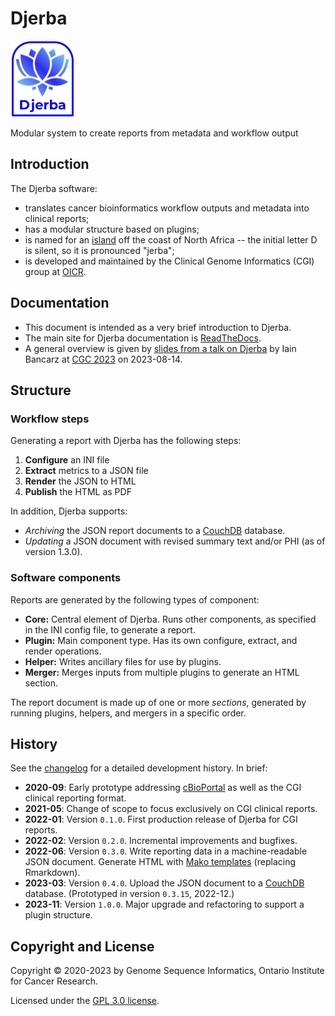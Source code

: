 # Djerba

![Djerba](./doc/djerba_logo_small.png)

Modular system to create reports from metadata and workflow output

## Introduction

The Djerba software:
- translates cancer bioinformatics workflow outputs and metadata into clinical reports;
- has a modular structure based on plugins;
- is named for an [island](https://en.wikipedia.org/wiki/Djerba) off the coast of North Africa -- the initial letter D is silent, so it is pronounced "jerba";
- is developed and maintained by the Clinical Genome Informatics (CGI) group at [OICR](https://oicr.on.ca).

## Documentation

- This document is intended as a very brief introduction to Djerba.
- The main site for Djerba documentation is [ReadTheDocs](https://djerba.readthedocs.io/en/latest/).
- A general overview is given by [slides from a talk on Djerba](./doc/Iain_Bancarz_presentation_CGC_2023_Djerba.pdf) by Iain Bancarz at [CGC 2023](https://cancergenomics.org/meetings/cgc_annual_meeting_2023.php) on 2023-08-14.

## Structure

### Workflow steps

Generating a report with Djerba has the following steps:
1. **Configure** an INI file
2. **Extract** metrics to a JSON file
3. **Render** the JSON to HTML
4. **Publish** the HTML as PDF

In addition, Djerba supports:
- *Archiving* the JSON report documents to a [CouchDB](https://couchdb.apache.org/) database.
- *Updating* a JSON document with revised summary text and/or PHI (as of version 1.3.0).

### Software components

Reports are generated by the following types of component:
- **Core:** Central element of Djerba. Runs other components, as specified in the INI config file, to generate a report.
- **Plugin:** Main component type. Has its own configure, extract, and render operations.
- **Helper:** Writes ancillary files for use by plugins.
- **Merger:** Merges inputs from multiple plugins to generate an HTML section.

The report document is made up of one or more _sections_, generated by running plugins, helpers, and mergers in a specific order.

## History

See the [changelog](./CHANGELOG.md) for a detailed development history. In brief:

- **2020-09**: Early prototype addressing [cBioPortal](https://cbioportal.org/) as well as the CGI clinical reporting format.
- **2021-05**: Change of scope to focus exclusively on CGI clinical reports.
- **2022-01**: Version `0.1.0`. First production release of Djerba for CGI reports.
- **2022-02**: Version `0.2.0`. Incremental improvements and bugfixes.
- **2022-06**: Version `0.3.0`. Write reporting data in a machine-readable JSON document. Generate HTML with [Mako templates](https://www.makotemplates.org/) (replacing Rmarkdown).
- **2023-03**: Version `0.4.0`. Upload the JSON document to a [CouchDB](https://couchdb.apache.org/) database. (Prototyped in version `0.3.15`, 2022-12.)
- **2023-11**: Version `1.0.0`. Major upgrade and refactoring to support a plugin structure. 

## Copyright and License

Copyright &copy; 2020-2023 by Genome Sequence Informatics, Ontario Institute for Cancer Research.

Licensed under the [GPL 3.0 license](https://www.gnu.org/licenses/gpl-3.0.en.html).
